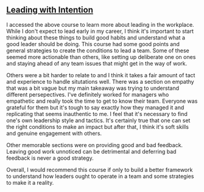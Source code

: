 ## [Leading with Intention](https://www.linkedin.com/learning/leadership-tips-tactics-and-advice/leading-with-intention-16192171)
I accessed the above course to learn more about leading in the workplace. While I don't expect to lead early in my career, I think it's important to start thinking about these things to build good habits and understand what a good leader should be doing. This course had some good points and general strategies to create the conditions to lead a team. Some of these seemed more actionable than others, like setting up deliberate one on ones and staying ahead of any team issues that might get in the way of work. 

Others were a bit harder to relate to and I think it takes a fair amount of tact and experience to handle situtations well. There was a section on empathy that was a bit vague but my main takeaway was trying to understand different persepectives. I've definitely worked for managers who empathetic and really took the time to get to know their team. Everyone was grateful for them but it's tough to say exactly how they managed it and replicating that seems inauthentic to me. I feel that it's necessary to find one's own leadership style and tactics. It's certainly true that one can set the right conditions to make an impact but after that, I think it's soft skills and genuine engagement with others. 

Other memorable sections were on providing good and bad feedback. Leaving good work unnoticed can be detrimental and deferring bad feedback is never a good strategy. 

Overall, I would recommend this course if only to build a better framework to understand how leaders ought to operate in a team and some strategies to make it a reality. 